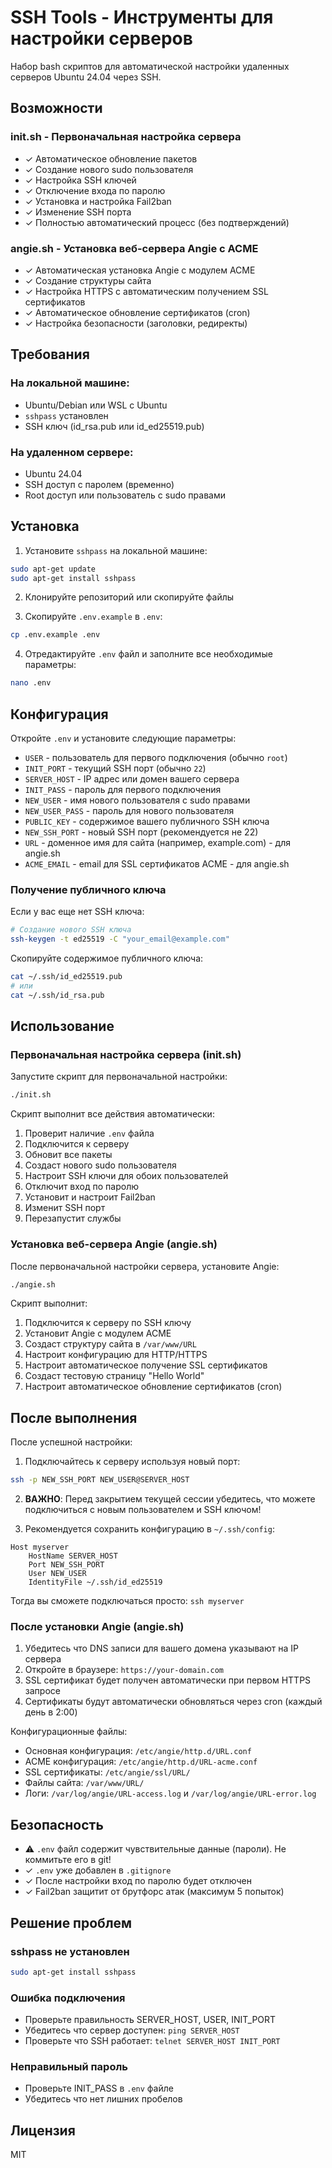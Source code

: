 # SSH Tools - Инструменты для настройки серверов

Набор bash скриптов для автоматической настройки удаленных серверов Ubuntu 24.04 через SSH.

## Возможности

### init.sh - Первоначальная настройка сервера
- ✓ Автоматическое обновление пакетов
- ✓ Создание нового sudo пользователя
- ✓ Настройка SSH ключей
- ✓ Отключение входа по паролю
- ✓ Установка и настройка Fail2ban
- ✓ Изменение SSH порта
- ✓ Полностью автоматический процесс (без подтверждений)

### angie.sh - Установка веб-сервера Angie с ACME
- ✓ Автоматическая установка Angie с модулем ACME
- ✓ Создание структуры сайта
- ✓ Настройка HTTPS с автоматическим получением SSL сертификатов
- ✓ Автоматическое обновление сертификатов (cron)
- ✓ Настройка безопасности (заголовки, редиректы)

## Требования

### На локальной машине:
- Ubuntu/Debian или WSL с Ubuntu
- `sshpass` установлен
- SSH ключ (id_rsa.pub или id_ed25519.pub)

### На удаленном сервере:
- Ubuntu 24.04
- SSH доступ с паролем (временно)
- Root доступ или пользователь с sudo правами

## Установка

1. Установите `sshpass` на локальной машине:
```bash
sudo apt-get update
sudo apt-get install sshpass
```

2. Клонируйте репозиторий или скопируйте файлы

3. Скопируйте `.env.example` в `.env`:
```bash
cp .env.example .env
```

4. Отредактируйте `.env` файл и заполните все необходимые параметры:
```bash
nano .env
```

## Конфигурация

Откройте `.env` и установите следующие параметры:

- `USER` - пользователь для первого подключения (обычно `root`)
- `INIT_PORT` - текущий SSH порт (обычно `22`)
- `SERVER_HOST` - IP адрес или домен вашего сервера
- `INIT_PASS` - пароль для первого подключения
- `NEW_USER` - имя нового пользователя с sudo правами
- `NEW_USER_PASS` - пароль для нового пользователя
- `PUBLIC_KEY` - содержимое вашего публичного SSH ключа
- `NEW_SSH_PORT` - новый SSH порт (рекомендуется не 22)
- `URL` - доменное имя для сайта (например, example.com) - для angie.sh
- `ACME_EMAIL` - email для SSL сертификатов ACME - для angie.sh

### Получение публичного ключа

Если у вас еще нет SSH ключа:
```bash
# Создание нового SSH ключа
ssh-keygen -t ed25519 -C "your_email@example.com"
```

Скопируйте содержимое публичного ключа:
```bash
cat ~/.ssh/id_ed25519.pub
# или
cat ~/.ssh/id_rsa.pub
```

## Использование

### Первоначальная настройка сервера (init.sh)

Запустите скрипт для первоначальной настройки:
```bash
./init.sh
```

Скрипт выполнит все действия автоматически:
1. Проверит наличие `.env` файла
2. Подключится к серверу
3. Обновит все пакеты
4. Создаст нового sudo пользователя
5. Настроит SSH ключи для обоих пользователей
6. Отключит вход по паролю
7. Установит и настроит Fail2ban
8. Изменит SSH порт
9. Перезапустит службы

### Установка веб-сервера Angie (angie.sh)

После первоначальной настройки сервера, установите Angie:
```bash
./angie.sh
```

Скрипт выполнит:
1. Подключится к серверу по SSH ключу
2. Установит Angie с модулем ACME
3. Создаст структуру сайта в `/var/www/URL`
4. Настроит конфигурацию для HTTP/HTTPS
5. Настроит автоматическое получение SSL сертификатов
6. Создаст тестовую страницу "Hello World"
7. Настроит автоматическое обновление сертификатов (cron)

## После выполнения

После успешной настройки:

1. Подключайтесь к серверу используя новый порт:
```bash
ssh -p NEW_SSH_PORT NEW_USER@SERVER_HOST
```

2. **ВАЖНО**: Перед закрытием текущей сессии убедитесь, что можете подключиться с новым пользователем и SSH ключом!

3. Рекомендуется сохранить конфигурацию в `~/.ssh/config`:
```
Host myserver
    HostName SERVER_HOST
    Port NEW_SSH_PORT
    User NEW_USER
    IdentityFile ~/.ssh/id_ed25519
```

Тогда вы сможете подключаться просто: `ssh myserver`

### После установки Angie (angie.sh)

1. Убедитесь что DNS записи для вашего домена указывают на IP сервера
2. Откройте в браузере: `https://your-domain.com`
3. SSL сертификат будет получен автоматически при первом HTTPS запросе
4. Сертификаты будут автоматически обновляться через cron (каждый день в 2:00)

Конфигурационные файлы:
- Основная конфигурация: `/etc/angie/http.d/URL.conf`
- ACME конфигурация: `/etc/angie/http.d/URL-acme.conf`
- SSL сертификаты: `/etc/angie/ssl/URL/`
- Файлы сайта: `/var/www/URL/`
- Логи: `/var/log/angie/URL-access.log` и `/var/log/angie/URL-error.log`

## Безопасность

- ⚠️ `.env` файл содержит чувствительные данные (пароли). Не коммитьте его в git!
- ✓ `.env` уже добавлен в `.gitignore`
- ✓ После настройки вход по паролю будет отключен
- ✓ Fail2ban защитит от брутфорс атак (максимум 5 попыток)

## Решение проблем

### sshpass не установлен
```bash
sudo apt-get install sshpass
```

### Ошибка подключения
- Проверьте правильность SERVER_HOST, USER, INIT_PORT
- Убедитесь что сервер доступен: `ping SERVER_HOST`
- Проверьте что SSH работает: `telnet SERVER_HOST INIT_PORT`

### Неправильный пароль
- Проверьте INIT_PASS в `.env` файле
- Убедитесь что нет лишних пробелов

## Лицензия

MIT

